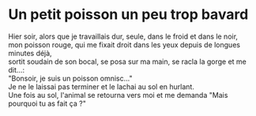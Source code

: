 # Un petit poisson un peu trop bavard
Hier soir, alors que je travaillais dur, seule, dans le froid et dans le noir,
<br/>
mon poisson rouge, qui me fixait droit dans les yeux depuis de longues minutes déjà,
<br/>
sortit soudain de son bocal, se posa sur ma main, se racla la gorge et me dit...:
<br/>
"Bonsoir, je suis un poisson omnisc..."
<br/>
Je ne le laissai pas terminer et le lachai au sol en hurlant.
<br/>
Une fois au sol, l'animal se retourna vers moi et me demanda "Mais pourquoi tu as fait ça ?"
<br/>
